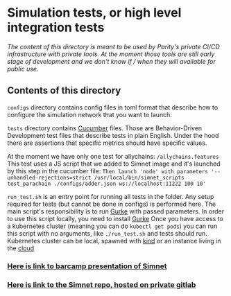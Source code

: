 # Simulation tests, or high level integration tests

_The content of this directory is meant to be used by Parity's private CI/CD
infrastructure with private tools. At the moment those tools are still early
stage of development and we don't know if / when they will available for
public use._

## Contents of this directory

`configs` directory contains config files in toml format that describe how to
configure the simulation network that you want to launch.

`tests` directory contains [Cucumber](https://cucumber.io/) files. Those are
Behavior-Driven Development test files that describe tests in plain English.
Under the hood there are assertions that specific metrics should have specific
values.

At the moment we have only one test for allychains: `/allychains.features`
This test uses a JS script that we added to Simnet image and it's launched
by this step in the cucumber file:
`Then launch 'node' with parameters '--unhandled-rejections=strict /usr/local/bin/simnet_scripts test_parachain ./configs/adder.json ws://localhost:11222 100 10'`

`run_test.sh` is an entry point for running all tests in the folder.
Any setup required for tests (but cannot be done in configs) is performed
here. The main script's responsibility is to run [Gurke](https://github.com/paritytech/gurke)
with passed parameters.
In order to use this script locally, you need to install
[Gurke](https://github.com/paritytech/gurke)
Once you have access to a kubernetes cluster (meaning you can do `kubectl get pods`)
you can run this script with no arguments, like `./run_test.sh` and tests should run.
Kubernetes cluster can be local, spawned with
[kind](https://kind.sigs.k8s.io/docs/user/quick-start/#installation)
or an instance living in the
[cloud](https://github.com/paritytech/gurke/blob/main/docs/How-to-setup-access-to-gke-k8s-cluster.md)

### [Here is link to barcamp presentation of Simnet](https://www.crowdcast.io/e/ph49xu01)

### [Here is link to the Simnet repo, hosted on private gitlab](https://gitlab.parity.io/parity/simnet/-/tree/master)
